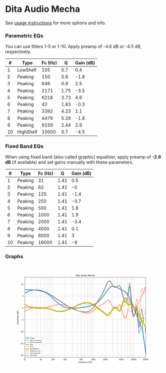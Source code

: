 # Dita Audio Mecha
See [usage instructions](https://github.com/jaakkopasanen/AutoEq#usage) for more options and info.

### Parametric EQs
You can use filters 1-5 or 1-10. Apply preamp of -4.6 dB or -4.5 dB, respectively.

|   # | Type      |   Fc (Hz) |    Q |   Gain (dB) |
|-----|-----------|-----------|------|-------------|
|   1 | LowShelf  |       105 | 0.7  |         0.4 |
|   2 | Peaking   |       150 | 0.8  |        -1.8 |
|   3 | Peaking   |       646 | 0.9  |         2.5 |
|   4 | Peaking   |      2171 | 1.75 |        -3.5 |
|   5 | Peaking   |      6218 | 3.73 |         4.6 |
|   6 | Peaking   |        42 | 1.83 |        -0.3 |
|   7 | Peaking   |      3392 | 4.23 |         1.1 |
|   8 | Peaking   |      4479 | 5.28 |        -1.8 |
|   9 | Peaking   |      9159 | 2.44 |         2.9 |
|  10 | HighShelf |     10000 | 0.7  |        -4.5 |

### Fixed Band EQs
When using fixed band (also called graphic) equalizer, apply preamp of **-2.6 dB** (if available) and set gains manually with these parameters.

|   # | Type    |   Fc (Hz) |    Q |   Gain (dB) |
|-----|---------|-----------|------|-------------|
|   1 | Peaking |        31 | 1.41 |         0.5 |
|   2 | Peaking |        62 | 1.41 |        -0   |
|   3 | Peaking |       125 | 1.41 |        -1.4 |
|   4 | Peaking |       250 | 1.41 |        -0.7 |
|   5 | Peaking |       500 | 1.41 |         1.8 |
|   6 | Peaking |      1000 | 1.41 |         1.9 |
|   7 | Peaking |      2000 | 1.41 |        -3.4 |
|   8 | Peaking |      4000 | 1.41 |         0.1 |
|   9 | Peaking |      8000 | 1.41 |         3   |
|  10 | Peaking |     16000 | 1.41 |        -9   |

### Graphs
![](./Dita%20Audio%20Mecha.png)
